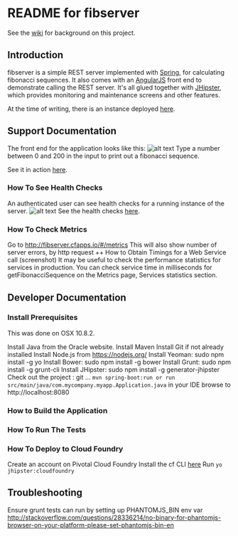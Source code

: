 README for fibserver
====================

See the [wiki](https://github.com/lucrussell/fibserver/wiki) for background on this project.

## Introduction
fibserver is a simple REST server implemented with [Spring](http://spring.io/guides/gs/rest-service/), for calculating fibonacci sequences. It also comes with an [AngularJS](http://angularjs.org) front end to demonstrate calling the REST server. It's all glued together with [JHipster](https://jhipster.github.io/tech_stack.html), which provides monitoring and maintenance screens and other features.

At the time of writing, there is an instance deployed [here](http://fibserver.cfapps.io/#/).

## Support Documentation
The front end for the application looks like this:
![alt text](https://github.com/lucrussell/fibserver/blob/master/doc-images/home.png)
Type a number between 0 and 200 in the input to print out a fibonacci sequence.

See it in action [here](http://fibserver.cfapps.io).
### How To See Health Checks
An authenticated user can see health checks for a running instance of the server.
![alt text](https://github.com/lucrussell/fibserver/blob/master/doc-images/health.png)
See the health checks [here](http://fibserver.cfapps.io/#/health).


### How To Check Metrics
Go to http://fibserver.cfapps.io/#/metrics
This will also show number of server errors, by http request
++ How to Obtain Timings for a Web Service call
(screenshot)
It may be useful to check the performance statistics for services in production. You can check service time in milliseconds for getFibonacciSequence on the Metrics page, Services statistics section.


## Developer Documentation
### Install Prerequisites
This was done on OSX 10.8.2.

Install Java from the Oracle website.
Install Maven
Install Git if not already installed
Install Node.js from https://nodejs.org/
Install Yeoman: sudo npm install -g yo
Install Bower: sudo npm install -g bower
Install Grunt: sudo npm install -g grunt-cli 
Install JHipster: sudo npm install -g generator-jhipster
Check out the project : git ...
`mvn spring-boot:run or run src/main/java/com.mycompany.myapp.Application.java` in your IDE
browse to http://localhost:8080

### How to Build the Application

### How To Run The Tests

### How To Deploy to Cloud Foundry
Create an account on Pivotal Cloud Foundry 
Install the cf CLI [here](http://docs.cloudfoundry.org/devguide/installcf/install-go-cli.html)
Run `yo jhipster:cloudfoundry`

## Troubleshooting
Ensure grunt tests can run by setting up PHANTOMJS_BIN env var
http://stackoverflow.com/questions/28336214/no-binary-for-phantomjs-browser-on-your-platform-please-set-phantomjs-bin-en
